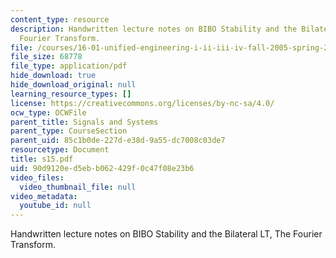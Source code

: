 ```yaml
---
content_type: resource
description: Handwritten lecture notes on BIBO Stability and the Bilateral LT, The
  Fourier Transform.
file: /courses/16-01-unified-engineering-i-ii-iii-iv-fall-2005-spring-2006/90d9120ed5ebb062429f0c47f08e23b6_s15.pdf
file_size: 68778
file_type: application/pdf
hide_download: true
hide_download_original: null
learning_resource_types: []
license: https://creativecommons.org/licenses/by-nc-sa/4.0/
ocw_type: OCWFile
parent_title: Signals and Systems
parent_type: CourseSection
parent_uid: 85c1b0de-227d-e38d-9a55-dc7008c03de7
resourcetype: Document
title: s15.pdf
uid: 90d9120e-d5eb-b062-429f-0c47f08e23b6
video_files:
  video_thumbnail_file: null
video_metadata:
  youtube_id: null
---
```

Handwritten lecture notes on BIBO Stability and the Bilateral LT, The Fourier Transform.